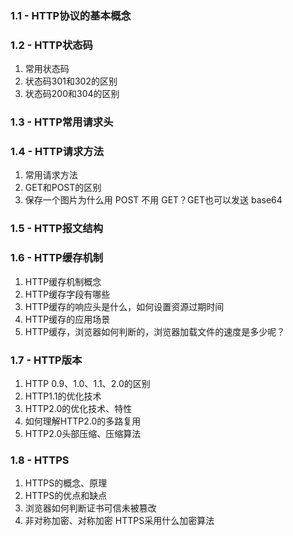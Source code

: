 ### 1.1 - HTTP协议的基本概念	

### 1.2 - HTTP状态码

1. 常用状态码
2. 状态码301和302的区别
3. 状态码200和304的区别

### 1.3 - HTTP常用请求头

### 1.4 - HTTP请求方法

1. 常用请求方法
2. GET和POST的区别
3. 保存一个图片为什么用 POST 不用 GET？GET也可以发送 base64 

### 1.5 - HTTP报文结构

### 1.6 - HTTP缓存机制

1. HTTP缓存机制概念
2. HTTP缓存字段有哪些
3. HTTP缓存的响应头是什么，如何设置资源过期时间
4. HTTP缓存的应用场景
5. HTTP缓存，浏览器如何判断的，浏览器加载文件的速度是多少呢？

### 1.7 - HTTP版本

1. HTTP 0.9、1.0、1.1、2.0的区别
2. HTTP1.1的优化技术
3. HTTP2.0的优化技术、特性
4.  如何理解HTTP2.0的多路复用
5. HTTP2.0头部压缩、压缩算法

### 1.8 - HTTPS

1. HTTPS的概念、原理
2. HTTPS的优点和缺点
3. 浏览器如何判断证书可信未被篡改
4. 非对称加密、对称加密 HTTPS采用什么加密算法